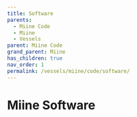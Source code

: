 ```yaml
---
title: Software
parents:
  - Miine Code
  - Miine
  - Vessels
parent: Miine Code
grand_parent: Miine
has_children: true
nav_order: 1
permalink: /vessels/miine/code/software/
---
```


# Miine Software
